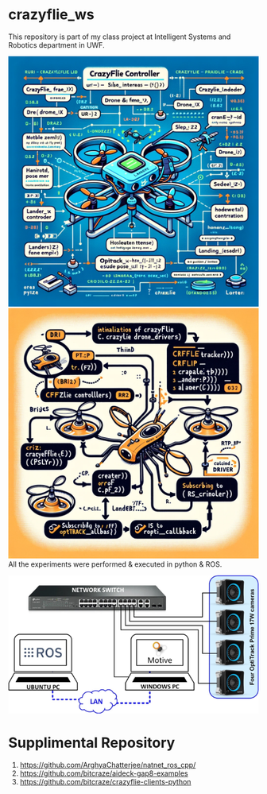 # crazyflie_ws
This repository is part of my class project at Intelligent Systems and Robotics department in UWF.

![Alt Text](media/crazyflie_chatgpt.png)
![Alt Text](media/crazyflie_chatgpt2.png)
All the experiments were performed & executed in python & ROS. 

![Alt Text](media/optitrack.png)


# Supplimental Repository
1. https://github.com/ArghyaChatterjee/natnet_ros_cpp/
2. https://github.com/bitcraze/aideck-gap8-examples
3. https://github.com/bitcraze/crazyflie-clients-python
